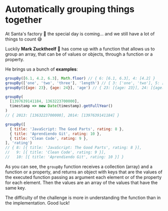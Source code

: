 # Automatically grouping things together

At Santa's factory 🎅 the special day is coming... and we still have a lot of things to count 😅

Luckily **Mark Zucktheelf** 🧝 has come up with a function that allows us to group an array, that can be of values or objects, through a function or a property.

He brings us a bunch of **examples**:

```JavaScript
groupBy([6.1, 4.2, 6.3], Math.floor) // { 6: [6.1, 6.3], 4: [4.2] }
groupBy(['one', 'two', 'three'], 'length') // { 3: ['one', 'two'], 5: ['three'] }
groupBy([{age: 23}, {age: 24}], 'age') // { 23: [{age: 23}], 24: [{age: 24}] }

groupBy(
  [1397639141184, 1363223700000],
  timestamp => new Date(timestamp).getFullYear()
)
// { 2013: [1363223700000], 2014: [1397639141184] }

groupBy([
  { title: 'JavaScript: The Good Parts', rating: 8 },
  { title: 'Aprendiendo Git', rating: 10 },
  { title: 'Clean Code', rating: 9 },
], 'rating')
// { 8: [{ title: 'JavaScript: The Good Parts', rating: 8 }],
//   9: [{ title: 'Clean Code', rating: 9 }],
//   10: [{ title: 'Aprendiendo Git', rating: 10 }] }
```

As you can see, the `groupBy` function receives a collection (array) and a function or a property, and returns an object with keys that are the values of the executed function passing as argument each element or of the property for each element. Then the values are an array of the values that have the same key.

The difficulty of the challenge is more in understanding the function than in the implementation. Good luck!